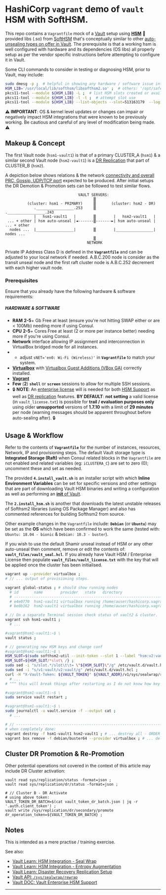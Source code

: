 # HashiCorp `vagrant` demo of **`vault`** HSM with SoftHSM.

This repo contains a `Vagrantfile` mock of a [Vault](https://www.vaultproject.io/) setup using [**HSM**](https://www.vaultproject.io/docs/enterprise/hsm) :lock_with_ink_pen: provided libs (.so) from [SoftHSM](https://www.opendnssec.org/softhsm/) that's conceptually similar to other [auto-unsealing types on offer in Vault](https://www.vaultproject.io/docs/configuration/seal). The prerequisite is that a working hsm is well configured with hardware and its dependencies (OS libs) all properly setup as per the vendor specific instructions before attempting to configure it in Vault.

Some CLI commands to consider in testing or diagnosing HSM, prior to Vault, may include:

```bash
sudo dmesg -p ;  # helpful in showing any hardware / software issue interfacing with HSM
HSM_LIB='/usr/local/lib/softhsm/libsofthsm2.so' ;  # others: '/opt/safenet/8.3.1/libIngPKCS11.so'
pkcs11-tool --module ${HSM_LIB} -L ;  # list HSM slots created or available
pkcs11-tool --module ${HSM_LIB} -l -t ;  # attempt slot use
pkcs11-tool --module ${HSM_LIB} --list-objects --slot=513163179  --login --pin 1234 ; #// details of objects in slot including Vaylt key & hmac
```

:warning: **IMPORTANT**: OS & kernel level updates or changes can impair or negatively impact HSM integrations that were known to be previously working. Be cautious and careful of any level of modification being made. :warning:


## Makeup & Concept
The first Vault node (`hsm1-vault1`) is that of a primary CLUSTER_A (`hsm1`) & a similar second Vault node (`hsm2-vault1`) is a [DR Replication](https://learn.hashicorp.com/vault/operations/ops-disaster-recovery) that part of CLUSTER_B (`hsm2`).

A depiction below shows relations & the network [connectivity and overall PRC, Gossip, UDP/TCP port](https://learn.hashicorp.com/vault/operations/ops-reference-architecture#network-connectivity-details) expected to be produced. After initial setups the DR Demotion & Promotion sets can be followed to test similar flows.

```
                                 VAULT SERVERS:
                                        ▒
          (cluster: hsm1 - PRIMARY)     ▒       (cluster: hsm2 - DR)
             ._________________.253     ▒        ._________________.243
             |   hsm1-vault1   |        ▒        |   hsm2-vault1   |
 ... + other | hsm auto-unseal |◄-------▒-------►| hsm auto-unseal | ... + other
  nodes ...  |_________________|        ▒        |_________________|  nodes ...
                                        ▒
                                     NETWORK
```

Private IP Address Class D is defined in the **`Vagrantfile`** and can be adjusted to your local network if needed.
A.B.C.200 node is consider as the transit unseal node and the first raft cluster node is A.B.C.252 decrement with each higher vault node.


### Prerequisites
Ensure that you already have the following hardware & software requirements:
 
##### HARDWARE & SOFTWARE
 - **RAM** **2-5**+ Gb Free at least (ensure you're not hitting SWAP either or are < 100Mb) needing more if using Consul.
 - **CPU** **2-5**+ Cores Free at least (2 or more per instance better)  needing more if you're using Consul.
 - **Network** interface allowing IP assignment and interconnection in VirtualBox bridged mode for all instances.
 - - adjust `sNET='en0: Wi-Fi (Wireless)'` in **`Vagrantfile`** to match your system.
 - [**Virtualbox**](https://www.virtualbox.org/) with [Virtualbox Guest Additions (VBox GA)](https://download.virtualbox.org/virtualbox/) correctly installed.
 - [**Vagrant**](https://www.vagrantup.com/)
 - **Few** (**2**) **`shell`** or **`screen`** sessions to allow for multiple SSH sessions.
 - :lock: **NOTE**: An [enterprise license](https://www.hashicorp.com/products/vault/pricing/) will is needed for both [HSM Support](https://www.vaultproject.io/docs/enterprise/hsm) as well as [DR replication](https://www.vaultproject.io/docs/enterprise/replication/) features. **BY DEFAULT**: **not setting** a valid license (in `vault_license.txt`) is possible for **trail / evaluation purposes only** using older **unsupported** versions of **1.7.10** with a limit of **29 minutes** per node (warning messages should be apparent throughout before auto-sealing after). :lock:


## Usage & Workflow
Refer to the contents of **`Vagrantfile`** for the number of instances, resources, Network, IP and provisioning steps. The default Vault storage type is **Integrated Storage (Raft)** when Consul related blocks in the `Vagrantfile` are not enabled and related variables (eg: `iCLUSTERA_C`) are set to zero (0); uncomment these and set as needed. 

The provided **`4.install_vault.sh`** is an installer script with which **Inline Environment Variables** can be set for specific versions and other settings that are part of downloading Vault HSM binaries and writing a configuration as well as performing an [**init** of Vault](https://www.vaultproject.io/docs/commands/operator/init).

The **`2.install_hsm.sh`** is another that downloads the latest unstable releases of Softhsm2 libraries (using OS Package Manager) and also has commented references for building Softhsm2 from source.

Other example changes in the `Vagrantfile` include: **`Debian`** (or **`Ubuntu`**) may be set as the **OS** which have been confirmed to work the same (tested with: `Ubuntu: 18.04 - bionic` & `Debian: 10.3 - buster`).

If you wish to use the default Shamir unseal instead of HSM or any other auto-unseal then comment, remove or edit the contents of: **`vault_files/vault_seal.hcl`**. If you already have Vault HSM / Enterprise License then populate **`vault_files/vault_license.txt`** with the key that will be applied once the cluster has been initialised.


```bash
vagrant up --provider virtualbox ;
# // ... output of provisioning steps.

vagrant global-status ; # should show running nodes
  # id       name        provider   state   directory
  # -------------------------------------------------------------------------------------
  # e4e0770  hsm1-vault1 virtualbox running /home/auser/hashicorp.vagrant_vault-hsm
  # be0b162  hsm2-vault1 virtualbox running /home/auser/hashicorp.vagrant_vault-hsm

# // On a separate Terminal session check status of vault2 & cluster.
vagrant ssh hsm1-vault1 ;
  # ...

#vagrant@hsm1-vault1:~$ \
vault status ;

# // generating new HSM keys and change conf
#vagrant@hsm1-vault1:~$ \
HSM_SLOT=$(sudo softhsm2-util --init-token --slot 1 --label "hsm:v2:vault" --pin 1234 --so-pin 1234) ;
HSM_SLOT=${HSM_SLOT/*slot\ /} ;
sudo sed -i "s/slot.*/slot\t\t= \"${HSM_SLOT}\"/g" /etc/vault.d/vault.hcl ;
sudo sed -i "s/v1:vault/v2:vault/g" /etc/vault.d/vault.hcl ;
curl -H "X-Vault-Token: ${VAULT_TOKEN}" ${VAULT_ADDR}/v1/sys/sealwrap/rewrap ;
  # ...
# ^^^ this will break things after restarting as I do not know how key rotations should be done.

#vagrant@hsm1-vault1:~$ \
sudo service vault restart ;

#vagrant@hsm1-vault1:~$ \
sudo journalctl -u vault.service -f --output cat ;
  # ...

# // ---------------------------------------------------------------------------
# when completely done:
vagrant destroy -f hsm1-vault1 hsm2-vault1 ; # ... destroy all - ORDER IMPORTANT
vagrant box remove -f debian/buster64 --provider virtualbox ; # ... delete box images
```


## Cluster DR Promotion & Re-Promotion

Other potential operations not covered in the context of this article may include DR Cluster activation:

```
vault read sys/replication/status -format=json ;
vault read sys/replication/dr/status -format=json ;

# // Cluster B - DR Activate
# using above token:
VAULT_TOKEN_DR_BATCH=$(cat vault_token_dr_batch.json | jq -r '.auth.client_token') ;
vault write /sys/replication/dr/secondary/promote dr_operation_token=${VAULT_TOKEN_DR_BATCH} ;
```  


## Notes
This is intended as a mere practise / training exercise.

See also:
 - [Vault Learn: HSM Integration - Seal Wrap](https://learn.hashicorp.com/vault/security/ops-seal-wrap)
 - [Vault Learn: HSM Integration - Entropy Augmentation](https://learn.hashicorp.com/vault/security/hsm-entropy)
 - [Vault Learn: Disaster Recovery Replication Setup](https://learn.hashicorp.com/vault/operations/ops-disaster-recovery)
 - [Vault API: `/sys/sealwrap/rewrap`](https://www.vaultproject.io/api-docs/system/sealwrap-rewrap)
 - [Vault DOC: Vault Enterprise HSM Support](https://www.vaultproject.io/docs/enterprise/hsm)

------
